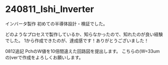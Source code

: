 # 240811_Ishi_Inverter
インバータ製作
初めての半導体設計・検証でした。

どのようなプロセスで製作しているか、知らなかったので、知れたのが良い経験でした。
1から作成できたのが、達成感です！ありがとうございました！


0812追記
PchのW値を10倍間違えた回路図を提出します。
こちらの(W=33umの)verで作成をよろしくお願いします。
